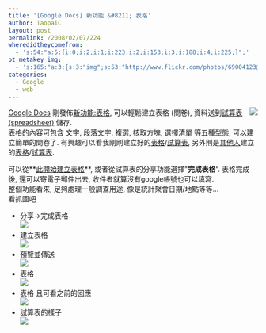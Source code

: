 ```yaml
---
title: '[Google Docs] 新功能 &#8211; 表格'
author: TaopaiC
layout: post
permalink: /2008/02/07/224
wheredidtheycomefrom:
  - 's:54:"a:5:{i:0;i:2;i:1;i:223;i:2;i:153;i:3;i:188;i:4;i:225;}";'
pt_metakey_img:
  - 's:165:"a:3:{s:3:"img";s:53:"http://www.flickr.com/photos/69004123@N00/2247032313/";s:3:"alt";s:0:"";s:3:"url";s:53:"http://www.flickr.com/photos/69004123@N00/2247032313/";}";'
categories:
  - Google
  - web
---
```

[<img src="http://static.flickr.com/2288/2247032313_224a9c8e8f_m.jpg" align="right" border="0" />][1][Google Docs][2] 剛發佈[新功能:表格][3], 可以輕鬆建立表格 (問卷), 資料送到[試算表 (spreadsheet)][4] 儲存.  
表格的內容可包含 文字, 段落文字, 複選, 核取方塊, 選擇清單 等五種型態, 可以建立簡單的問卷了. 有興趣可以看我剛剛建立好的[表格][5]/[試算表][6], 另外則是[其他人][7]建立的[表格][8]/[試算表][9].  
<!--more-->

  
可以從**[此開始建立表格][10]**, 或者從試算表的分享功能選擇"**完成表格**&#8220;. 表格完成後, 還可以寄電子郵件出去, 收件者就算沒有google帳號也可以填寫.  
整個功能看來, 足夠處理一般調查用途, 像是統計聚會日期/地點等等&#8230;  
看抓圖吧

*   分享->完成表格  
    [<img src="http://static.flickr.com/2276/2247032829_7e3cb76d2f_d.jpg" border="0" />][11]
*   建立表格  
    [<img src="http://static.flickr.com/2291/2247828606_6298b39326_d.jpg" border="0" />][12]
*   預覽並傳送  
    [<img src="http://static.flickr.com/2418/2247033219_8154cb62e9_d.jpg" border="0" />][13]
*   表格  
    [<img src="http://static.flickr.com/2407/2247827568_df22c044ba_d.jpg" border="0" />][14]
*   表格 且可看之前的回應  
    [<img src="http://static.flickr.com/2103/2247032489_b5beca7e9d_d.jpg" border="0" />][15]
*   試算表的樣子  
    [<img src="http://static.flickr.com/2173/2247032617_c29df276ec_d.jpg" border="0" />][16]

 [1]: http://www.flickr.com/photos/69004123@N00/2247032313/ "form.png"
 [2]: http://docs.google.com/
 [3]: http://googledocs.blogspot.com/2008/02/stop-sharing-spreadsheets-start.html
 [4]: http://spreadsheets.google.com/
 [5]: http://spreadsheets.google.com/viewform?key=pyVLz5VbrSVjZiX8FwbYWPA
 [6]: http://spreadsheets.google.com/pub?key=pyVLz5VbrSVjZiX8FwbYWPA
 [7]: http://googlesystem.blogspot.com/2008/02/add-data-to-google-spreadsheets-using.html
 [8]: http://spreadsheets.google.com/viewform?key=pLaE9tsVLp_3qfIE3OHhKBA
 [9]: http://spreadsheets.google.com/pub?key=pLaE9tsVLp_3qfIE3OHhKBA
 [10]: http://spreadsheets.google.com/newform
 [11]: http://www.flickr.com/photos/69004123@N00/2247032829/ "無標題的試算表 - Google 文件_1202347931076.png"
 [12]: http://www.flickr.com/photos/69004123@N00/2247828606/ "預覽並傳送表格_1202347962991.png"
 [13]: http://www.flickr.com/photos/69004123@N00/2247033219/ "預覽並傳送表格_1202347859348.png"
 [14]: http://www.flickr.com/photos/69004123@N00/2247827568/ "test a_1202347772917.png"
 [15]: http://www.flickr.com/photos/69004123@N00/2247032489/ "test a_1202348187404.png"
 [16]: http://www.flickr.com/photos/69004123@N00/2247032617/ "測試 - 新功能 - form - Google 文件_1202347736219.png"